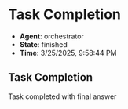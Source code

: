 # Task Completion

- **Agent**: orchestrator
- **State**: finished
- **Time**: 3/25/2025, 9:58:44 PM

## Task Completion

Task completed with final answer

